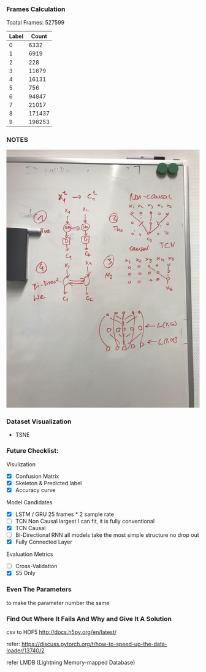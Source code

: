 ### Frames Calculation

Toatal Frames: 527599

| Label | Count |
| ----- | ----- |
| 0  | 6332  |
| 1  | 6919  |
| 2  | 228   |
| 3  | 11679 |
| 4  | 16131 |
| 5  | 756   |
| 6  | 94847 |
| 7  | 21017 |
| 8  | 171437|
| 9  | 198253|
 
 



### NOTES
![](https://raw.githubusercontent.com/notagenius/Action_Category_CVG/master/model_tips.jpg?token=AGSPNMZSFEZD4NICGXVOBZS57TVYU)

### Dataset Visualization
- TSNE

### Future Checklist:
Visulization
- [x] Confusion Matrix
- [x] Skeleton & Predicted label
- [x] Accuracy curve

Model Candidates
- [x] LSTM / GRU 25 frames * 2 sample rate 
- [ ] TCN Non Causal largest I can fit, it is fully conventional
- [x] TCN Causal 
- [ ] Bi-Directional RNN 
all models take the most simple structure no drop out
- [x] Fully Connected Layer

Evaluation Metrics
- [ ] Cross-Validation
- [x] S5 Only

### Even The Parameters 
to make the parameter number the same

### Find Out Where It Fails And Why and Give It A Solution

csv to HDF5 http://docs.h5py.org/en/latest/

refer: https://discuss.pytorch.org/t/how-to-speed-up-the-data-loader/13740/2

refer  LMDB (Lightning Memory-mapped Database)
